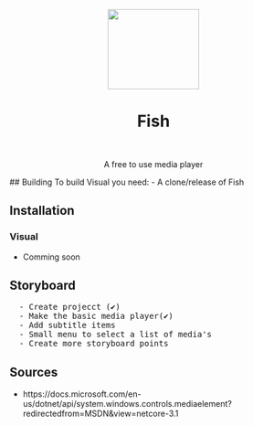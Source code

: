  <p align="center"><img src="https://i.imgur.com/4GjaQok.png" width="160" height="140"> </p>
 <h1 align="center"> Fish</h1>
<br>
<p align="center">A free to use media player</p>
## Building
To build Visual you need:
- A clone/release of Fish
<h2> Installation</h2>
  <h3> Visual</h3>
  <ul>
    <li>Comming soon</li>
  </ul>
  <h2> Storyboard</h2>
  <pre>
  - Create projecct (✔)
  - Make the basic media player(✔)
  - Add subtitle items
  - Small menu to select a list of media's
  - Create more storyboard points</pre>
<h2> Sources</h2>
<ul>
 <li>https://docs.microsoft.com/en-us/dotnet/api/system.windows.controls.mediaelement?redirectedfrom=MSDN&view=netcore-3.1</li>
</ul>


